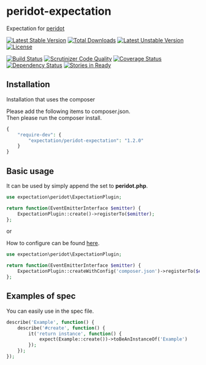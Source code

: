 peridot-expectation
===================

Expectation for [peridot](https://github.com/peridot-php/peridot)

[![Latest Stable Version](https://poser.pugx.org/expectation/peridot-expectation/v/stable.svg)](https://packagist.org/packages/expectation/peridot-expectation) [![Total Downloads](https://poser.pugx.org/expectation/peridot-expectation/downloads.svg)](https://packagist.org/packages/expectation/peridot-expectation) [![Latest Unstable Version](https://poser.pugx.org/expectation/peridot-expectation/v/unstable.svg)](https://packagist.org/packages/expectation/peridot-expectation) [![License](https://poser.pugx.org/expectation/peridot-expectation/license.svg)](https://packagist.org/packages/expectation/peridot-expectation)

[![Build Status](https://travis-ci.org/expectation-php/peridot-expectation.svg?branch=master)](https://travis-ci.org/expectation-php/peridot-expectation)
[![Scrutinizer Code Quality](https://scrutinizer-ci.com/g/expectation-php/peridot-expectation/badges/quality-score.png?b=master)](https://scrutinizer-ci.com/g/expectation-php/peridot-expectation/?branch=master)
[![Coverage Status](https://coveralls.io/repos/expectation-php/peridot-expectation/badge.png?branch=master)](https://coveralls.io/r/expectation-php/peridot-expectation?branch=master)
[![Dependency Status](https://www.versioneye.com/user/projects/5456291c22b4fba1150002ae/badge.svg?style=flat)](https://www.versioneye.com/user/projects/5456291c22b4fba1150002ae)
[![Stories in Ready](https://badge.waffle.io/expectation-php/peridot-expectation.png?label=ready&title=Ready)](https://waffle.io/expectation-php/peridot-expectation)

Installation
------------------

Installation that uses the composer

Please add the following items to composer.json.  
Then please run the composer install.

```php
{
    "require-dev": {
        "expectation/peridot-expectation": "1.2.0"
    }
}
```

Basic usage
------------------

It can be used by simply append the set to **peridot.php**.

```php
use expectation\peridot\ExpectationPlugin;

return function(EventEmitterInterface $emitter) {
    ExpectationPlugin::create()->registerTo($emitter);
};
```

or 

How to configure can be found [here](https://github.com/expectation-php/expectation/wiki/Custom-matchers).


```php
use expectation\peridot\ExpectationPlugin;

return function(EventEmitterInterface $emitter) {
    ExpectationPlugin::createWithConfig('composer.json')->registerTo($emitter);
};
```




Examples of spec
------------------

You can easily use in the spec file.

```php
describe('Example', function() {
    describe('#create', function() {
        it('return instance', function() {
            expect(Example::create())->toBeAnInstanceOf('Example')
        });
    });
});
```

